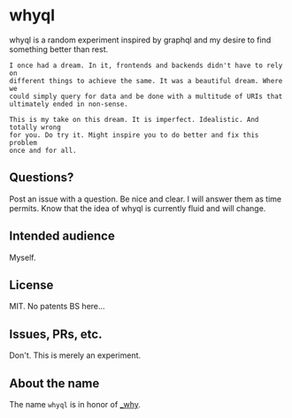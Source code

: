 # whyql
whyql is a random experiment inspired by graphql and my desire to find something better than rest.

```
I once had a dream. In it, frontends and backends didn't have to rely on 
different things to achieve the same. It was a beautiful dream. Where we
could simply query for data and be done with a multitude of URIs that
ultimately ended in non-sense.

This is my take on this dream. It is imperfect. Idealistic. And totally wrong
for you. Do try it. Might inspire you to do better and fix this problem
once and for all.
``` 

## Questions?

Post an issue with a question.
Be nice and clear.
I will answer them as time permits.
Know that the idea of whyql is currently fluid and will change.

## Intended audience

Myself.

## License

MIT. No patents BS here...

## Issues, PRs, etc.

Don't. This is merely an experiment.

## About the name

The name `whyql` is in honor of [_why](https://en.wikipedia.org/wiki/Why_the_lucky_stiff). 
